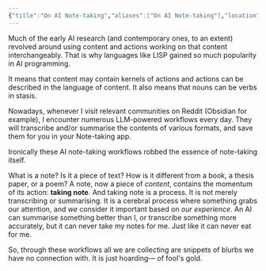 ```yaml
---
{"title":"On AI Note-taking","aliases":["On AI Note-taking"],"location":"Badda, Dhaka","tags":["ai","note-taking"],"created":"2025-07-20T02:26:14+06:00","updated":"2025-07-20T03:43:04+06:00","dg-publish":true,"dg-note-icon":2,"dg-path":"Musings/On AI Note-taking.md","permalink":"/musings/on-ai-note-taking/","dgPassFrontmatter":true,"noteIcon":2}
---
```


Much of the early AI research (and contemporary ones, to an extent) revolved around using content and actions working on that content interchangeably. That is why languages like LISP gained so much popularity in AI programming.

It means that content may contain kernels of actions and actions can be described in the language of content. It also means that nouns can be verbs in stasis.

Nowadays, whenever I visit relevant communities on Reddit (Obsidian for example), I encounter numerous LLM-powered workflows every day. They will transcribe and/or summarise the contents of various formats, and save them for you in your Note-taking app.

Ironically these AI note-taking workflows robbed the essence of note-taking itself.

What is a note? Is it a piece of text? How is it different from a book, a thesis paper, or a poem? A note, now a piece of *content*, contains the momentum of its action: **taking note**. And taking note is a process. It is not merely transcribing or summarising. It is a cerebral process where something grabs our attention, and *we* consider it important based on *our experience*. An AI can summarise something better than I, or transcribe something more accurately, but it can never take my notes for me. Just like it can never eat for me.

So, through these workflows all we are collecting are snippets of blurbs we have no connection with. It is just hoarding— of fool's gold.